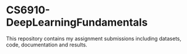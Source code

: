 # CS6910-DeepLearningFundamentals
This repository contains my assignment submissions including datasets, code, documentation and results.
